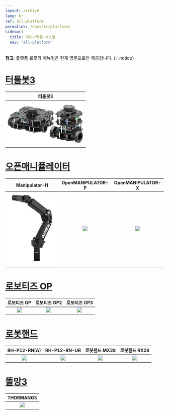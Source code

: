 ```yaml
---
layout: archive
lang: kr
ref: all-platform
permalink: /docs/kr/platform/
sidebar:
  title: 다이나믹셀 시스템
  nav: "all-platform"
---
```


**참고**: 플랫폼 로봇의 매뉴얼은 현재 영문으로만 제공됩니다.
{: .notice}

# [터틀봇3](#터틀봇3)

|                                   터틀봇3                                    |
| :--------------------------------------------------------------------------: |
| [![](/assets/tb3_burger_Waffle.png)](/docs/en/platform/turtlebot3/overview/) |

# [오픈매니퓰레이터](#오픈매니퓰레이터)

|                                                    Manipulator-H                                                    |                                                OpenMANIPULATOR-P                                                |                                                        OpenMANIPULATOR-X                                                         |
| :-----------------------------------------------------------------------------------------------------------------: | :-------------------------------------------------------------------------------------------------------------: | :------------------------------------------------------------------------------------------------------------------------------: |
| [![](/assets/images/platform/manipulator_h/manipulator_product.png)](/docs/en/platform/manipulator_h/introduction/) | [![](/assets/images/platform/openmanipulator_p/product_img.png)](/docs/en/platform/openmanipulator_p/overview/) | [![](/assets/images/platform/openmanipulator_x/OpenManipulator_Introduction.jpg)](/docs/en/platform/openmanipulator_x/overview/) |

# [로보티즈 OP](#로보티즈-op)

|                                       로보티즈 OP                                       |                                        로보티즈 OP2                                        |                                         로보티즈 OP3                                         |
| :-------------------------------------------------------------------------------------: | :----------------------------------------------------------------------------------------: | :------------------------------------------------------------------------------------------: |
| [![](/assets/images/platform/op/op_product.jpg)](/docs/en/platform/op/getting_started/) | [![](/assets/images/platform/op2/op2_product.jpg)](/docs/en/platform/op2/getting_started/) | [![](/assets/images/platform/op3/op3_product_rev2.png)](/docs/en/platform/op3/introduction/) |

# [로봇핸드](#로봇-핸드)

|                                           RH-P12-RN(A)                                            |                                                     RH-P12-RN-UR                                                      |                                          로봇핸드 MX28                                          |                                      로봇핸드 RX28                                       |
| :-----------------------------------------------------------------------------------------------: | :-------------------------------------------------------------------------------------------------------------------: | :---------------------------------------------------------------------------------------------: | :--------------------------------------------------------------------------------------: |
| [![](/assets/images/platform/rh_p12_rn/rh-p12-rn_product_new.png)](/docs/en/platform/rh_p12_rna/) | [![](/assets/images/platform/rh_p12_rn/rh_p12_rn_ur/rh_p12_rn_ur_product_image.png)](/docs/en/platform/rh_p12_rn_ur/) | [![](/assets/images/platform/hand/3fingerhand_mx-28_02.jpg)](/docs/kr/platform/robothand_mx28/) | [![](/assets/images/platform/hand/platform_hand.jpg)](/docs/kr/platform/robothand_rx28/) |

# [똘망3](#똘망3)

|                                             THORMANG3                                             |
| :-----------------------------------------------------------------------------------------------: |
| [![](/assets/images/platform/thormang3/thormang3.png)](/docs/en/platform/thormang3/introduction/) |
